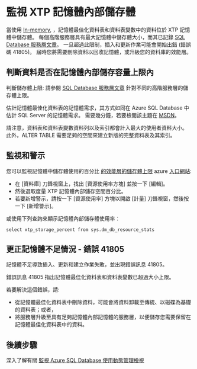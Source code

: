 <properties
    pageTitle="監視 XTP 記憶體中儲存體 |Microsoft Azure"
    description="估計和監視 XTP 記憶體內儲存體使用量、容量；解決容量錯誤 41805"
    services="sql-database"
    documentationCenter=""
    authors="jodebrui"
    manager="jeffreyg"
    editor=""/>


<tags
    ms.service="sql-database"
    ms.workload="data-management"
    ms.tgt_pltfrm="na"
    ms.devlang="na"
    ms.topic="hero-article"
    ms.date="10/28/2015"
    ms.author="jodebrui"/>



# 監視 XTP 記憶體內部儲存體

當使用 [In-memory](sql-database-in-memory.md), ，記憶體最佳化資料表和資料表變數中的資料位於 XTP 記憶體中儲存體。 每個高階服務層具有最大記憶體中儲存體大小，而其已記錄 [SQL Database 服務層文章](sql-database-service-tiers.md#service-tiers-for-single-databases)。 一旦超過此限制，插入和更新作業可能會開始出錯 (錯誤碼 41805)。 屆時您將需要刪除資料以回收記憶體，或升級您的資料庫的效能層。

## 判斷資料是否在記憶體內部儲存容量上限內

判斷儲存體上限: 請參閱 [SQL Database 服務層文章](sql-database-service-tiers.md#service-tiers-for-single-databases) 針對不同的高階服務層的儲存體上限。

估計記憶體最佳化資料表的記憶體需求，其方式如同在 Azure SQL Database 中估計 SQL Server 的記憶體需求。 需要幾分鐘，若要檢閱該主題在 [MSDN](https://msdn.microsoft.com/library/dn282389.aspx)。

請注意，資料表和資料表變數資料列以及索引都會計入最大的使用者資料大小。 此外，ALTER TABLE 需要足夠的空間來建立新版的完整資料表及其索引。

## 監視和警示

您可以監視記憶體中儲存體使用的百分比 [的效能層的儲存體上限](sql-database-service-tiers.md#service-tiers-for-single-databases) azure [入口網站](http://portal.azure.com/):

- 在 [資料庫] 刀鋒視窗上，找出 [資源使用率方塊] 並按一下 [編輯]。
- 然後選取度量 XTP 記憶體內部儲存空間百分比。
- 若要新增警示，請按一下 [資源使用率] 方塊以開啟 [計量] 刀鋒視窗，然後按一下 [新增警示]。

或使用下列查詢來顯示記憶體內部儲存體使用率：

    select xtp_storage_percent from sys.dm_db_resource_stats

## 更正記憶體不足情況 - 錯誤 41805

記憶體不足導致插入、更新和建立作業失敗，並出現錯誤訊息 41805。

錯誤訊息 41805 指出記憶體最佳化資料表和資料表變數已超過大小上限。

若要解決這個錯誤，請:


- 從記憶體最佳化資料表中刪除資料，可能會將資料卸載至傳統、以磁碟為基礎的資料表；或者，
- 將服務層升級至具有足夠記憶體內部記憶體的服務層，以便儲存您需要保留在記憶體最佳化資料表中的資料。

## 後續步驟

深入了解有關 [監視 Azure SQL Database 使用動態管理檢視](sql-database-monitoring-with-dmvs.md)





